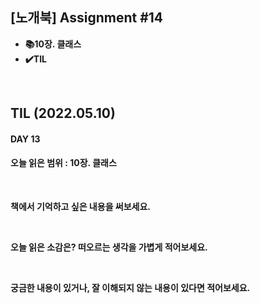 ## [노개북] Assignment #14

- **📚10장. 클래스**
- **✔️TIL**

<br>

## TIL (2022.05.10)
#### DAY 13
#### 오늘 읽은 범위 : 10장. 클래스

<br>


**책에서 기억하고 싶은 내용을 써보세요.**



<br>

**오늘 읽은 소감은? 떠오르는 생각을 가볍게 적어보세요.**


<br>

**궁금한 내용이 있거나, 잘 이해되지 않는 내용이 있다면 적어보세요.**

